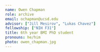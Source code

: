 ```yaml
---
name: Owen Chapman
role: archive
email: ochapman@ucsd.edu
advisor: ["Jill Mesirov", "Lukas Chavez"]
fellowship: ["NIH F31"]
title: 6th year BMI PhD student
pronouns: he/him
photo: owen_chapman.jpg
---
```

